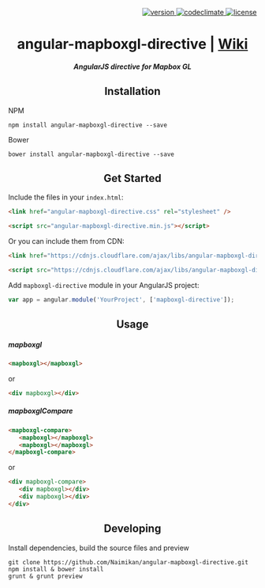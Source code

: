 <p align="right">
  <a href="https://www.npmjs.com/package/angular-mapboxgl-directive">
    <img src="https://img.shields.io/npm/v/angular-mapboxgl-directive.svg?style=flat-square" alt="version" />
  </a>
  <a href="https://codeclimate.com/github/Naimikan/angular-mapboxgl-directive">
    <img src="https://codeclimate.com/github/Naimikan/angular-mapboxgl-directive/badges/gpa.svg" alt="codeclimate" />
  </a>
  <a href="LICENSE">
    <img src="https://img.shields.io/npm/l/angular-mapboxgl-directive.svg?style=flat-square" alt="license" />
  </a>
</p>

<h1 align="center">angular-mapboxgl-directive | <a href="https://github.com/Naimikan/angular-mapboxgl-directive/wiki">Wiki</a></h1>

<h5 align="center">AngularJS directive for Mapbox GL</h5>

<h2 align="center">Installation</h2>

NPM
```shell
npm install angular-mapboxgl-directive --save
```

Bower
```shell
bower install angular-mapboxgl-directive --save
```

<h2 align="center">Get Started</h2>

Include the files in your `index.html`:
```html
<link href="angular-mapboxgl-directive.css" rel="stylesheet" />

<script src="angular-mapboxgl-directive.min.js"></script>
```

Or you can include them from CDN:
```html
<link href="https://cdnjs.cloudflare.com/ajax/libs/angular-mapboxgl-directive/X.X.X/angular-mapboxgl-directive.min.css" rel="stylesheet" />

<script src="https://cdnjs.cloudflare.com/ajax/libs/angular-mapboxgl-directive/X.X.X/angular-mapboxgl-directive.min.js"></script>
```

Add `mapboxgl-directive` module in your AngularJS project:
```javascript
var app = angular.module('YourProject', ['mapboxgl-directive']);
```

<h2 align="center">Usage</h2>

<h5>mapboxgl</h5>

```html
<mapboxgl></mapboxgl>
```
or
```html
<div mapboxgl></div>
```

<h5>mapboxglCompare</h5>

```html
<mapboxgl-compare>
   <mapboxgl></mapboxgl>
   <mapboxgl></mapboxgl>
</mapboxgl-compare>
```
or
```html
<div mapboxgl-compare>
   <div mapboxgl></div>
   <div mapboxgl></div>
</div>
```

<h2 align="center">Developing</h2>

Install dependencies, build the source files and preview

```shell
git clone https://github.com/Naimikan/angular-mapboxgl-directive.git
npm install & bower install
grunt & grunt preview
```

<!-- Urls -->
[npm-image]: https://img.shields.io/npm/v/angular-mapboxgl-directive.svg?style=flat-square
[bower-image]: https://img.shields.io/bower/v/angular-mapboxgl-directive.svg?style=flat-square
[license-image]: https://img.shields.io/npm/l/angular-mapboxgl-directive.svg?style=flat-square
[codeclimate-image]: https://codeclimate.com/github/Naimikan/angular-mapboxgl-directive/badges/gpa.svg

[npm-url]: https://www.npmjs.com/package/angular-mapboxgl-directive
[bower-url]: https://bower.io/search/?q=angular-mapboxgl-directive
[codeclimate-url]: https://codeclimate.com/github/Naimikan/angular-mapboxgl-directive
